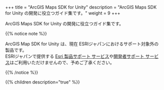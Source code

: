 +++
title = "ArcGIS Maps SDK for Unity"
description = "ArcGIS Maps SDK for Unity の開発に役立つガイド集です。"
weight = 9
+++

ArcGIS Maps SDK for Unity の開発に役立つガイド集です。

{{% notice note %}}

ArcGIS Map SDK for Unity は、現在 ESRIジャパンにおけるサポート対象外の製品です。  
ESRIジャパンで提供する [Esri 製品サポート サービス](https://www.esrij.com/services/maintenance/)や[開発者サポート サービス](https://www.esrij.com/services/dev-support/)はご利用いただけませんので、予めご了承ください。

{{% /notice %}}

{{% children description="true"   %}}